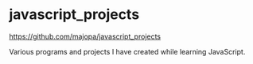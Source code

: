 # javascript_projects

https://github.com/majopa/javascript_projects

Various programs and projects I have created while learning JavaScript.
